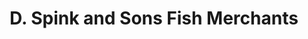 ---
title: "D. Spink and Sons Fish Merchants"
url: /arbroath/d-spink-and-sons-fish-merchants/
shop: Fisch
---